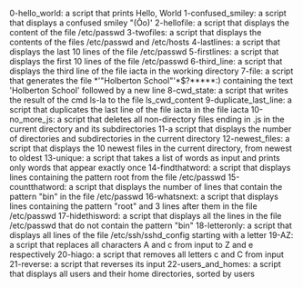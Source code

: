 0-hello_world: a script that prints Hello, World
1-confused_smiley: a script that displays a confused smiley "(Ôo)'
2-hellofile: a script that displays the content of the file /etc/passwd
3-twofiles: a script that displays the contents of the files /etc/passwd and /etc/hosts
4-lastlines: a script that displays the last 10 lines of the file /etc/passwd
5-firstlines: a script that displays the first 10 lines of the file /etc/passwd
6-third_line: a script that displays the third line of the file iacta in the working directory
7-file: a script that generates the file *\'"Holberton School"'\*$?*****:) containing the text 'Holberton School' followed by a new line
8-cwd_state: a script that writes the result of the cmd ls-la to the file ls_cwd_content
9-duplicate_last_line: a script that duplicates the last line of the file iacta in the file iacta
10-no_more_js: a script that deletes all non-directory files ending in .js in the current directory and its subdirectories
11-a script that displays the number of directories and subdirectories in the current directory
12-newest_files: a script that displays the 10 newest files in the current directory, from newest to oldest
13-unique: a script that takes a list of words as input and prints only words that appear exactly once
14-findthatword: a script that displays lines containing the pattern root from the file /etc/passwd
15-countthatword: a script that displays the number of lines that contain the pattern "bin" in the file /etc/passwd
16-whatsnext: a script that displays lines containing the pattern "root" and 3 lines after them in the file /etc/passwd
17-hidethisword: a script that displays all the lines in the file /etc/passwd that do not contain the pattern "bin"
18-letteronly: a script that displays all lines of the file /etc/ssh/sshd_config starting with a letter
19-AZ: a script that replaces all characters A and c from input to Z and e respectively
20-hiago: a script that removes all letters c and C from input
21-reverse: a script that reverses its input
22-users_and_homes: a script that displays all users and their home directories, sorted by users